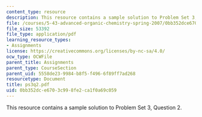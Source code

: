 ```yaml
---
content_type: resource
description: This resource contains a sample solution to Problem Set 3, Question 2.
file: /courses/5-43-advanced-organic-chemistry-spring-2007/0bb352dce6703c998fe2ca1f0a69c059_ps3q2.pdf
file_size: 53392
file_type: application/pdf
learning_resource_types:
- Assignments
license: https://creativecommons.org/licenses/by-nc-sa/4.0/
ocw_type: OCWFile
parent_title: Assignments
parent_type: CourseSection
parent_uid: 5558de23-9984-b8f5-f496-6f89ff7ad268
resourcetype: Document
title: ps3q2.pdf
uid: 0bb352dc-e670-3c99-8fe2-ca1f0a69c059
---
```

This resource contains a sample solution to Problem Set 3, Question 2.